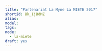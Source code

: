 ```yaml
---
title: "Partenariat La Myne La MIETE 2017"
shortid: Bk_IjBdMZ
alias:
model:
tags:
node: 
  - la-miete
draft: yes
---
```

